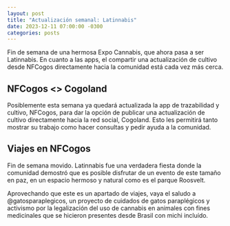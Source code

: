 ```yaml
---
layout: post
title: "Actualización semanal: Latinnabis"
date: 2023-12-11 07:00:00 -0300
categories: posts
---
```


Fin de semana de una hermosa Expo Cannabis, que ahora pasa a ser Latinnabis. En cuanto a las apps, el compartir una actualización de cultivo desde NFCogos directamente hacia la comunidad está cada vez más cerca.

## NFCogos <> Cogoland

Posiblemente esta semana ya quedará actualizada la app de trazabilidad y cultivo, NFCogos, para dar la opción de publicar una actualización de cultivo directamente hacia la red social, Cogoland. Esto les permitirá tanto mostrar su trabajo como hacer consultas y pedir ayuda a la comunidad.

## Viajes en NFCogos

Fin de semana movido. Latinnabis fue una verdadera fiesta donde la comunidad demostró que es posible disfrutar de un evento de este tamaño en paz, en un espacio hermoso y natural como es el parque Roosvelt.

Aprovechando que este es un apartado de viajes, vaya el saludo a @gatosparaplegicos, un proyecto de cuidados de gatos paraplégicos y activismo por la legalización del uso de cannabis en animales con fines medicinales que se hicieron presentes desde Brasil con michi incluído.
